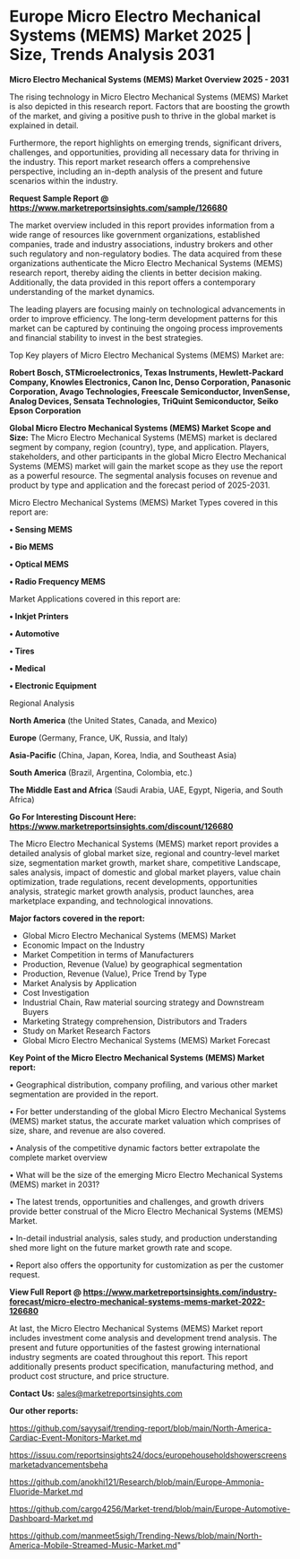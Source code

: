  # Europe Micro Electro Mechanical Systems (MEMS) Market 2025 | Size, Trends Analysis 2031

<Strong> Micro Electro Mechanical Systems (MEMS) Market Overview 2025 - 2031</strong>

The rising technology in Micro Electro Mechanical Systems (MEMS) Market is also depicted in this research report. Factors that are boosting the growth of the market, and giving a positive push to thrive in the global market is explained in detail.

Furthermore, the report highlights on emerging trends, significant drivers, challenges, and opportunities, providing all necessary data for thriving in the industry. This report market research offers a comprehensive perspective, including an in-depth analysis of the present and future scenarios within the industry.

<strong>Request Sample Report @ <a href=https://www.marketreportsinsights.com/sample/126680>https://www.marketreportsinsights.com/sample/126680</a></strong>

The market overview included in this report provides information from a wide range of resources like government organizations, established companies, trade and industry associations, industry brokers and other such regulatory and non-regulatory bodies. The data acquired from these organizations authenticate the Micro Electro Mechanical Systems (MEMS) research report, thereby aiding the clients in better decision making. Additionally, the data provided in this report offers a contemporary understanding of the market dynamics.

The leading players are focusing mainly on technological advancements in order to improve efficiency. The long-term development patterns for this market can be captured by continuing the ongoing process improvements and financial stability to invest in the best strategies.

Top Key players of Micro Electro Mechanical Systems (MEMS) Market are:

<strong>Robert Bosch, STMicroelectronics, Texas Instruments, Hewlett-Packard Company, Knowles Electronics, Canon Inc, Denso Corporation, Panasonic Corporation, Avago Technologies, Freescale Semiconductor, InvenSense, Analog Devices, Sensata Technologies, TriQuint Semiconductor, Seiko Epson Corporation</strong>

<strong><b>Global Micro Electro Mechanical Systems (MEMS) Market Scope and Size:</b></strong>
The Micro Electro Mechanical Systems (MEMS) market is declared segment by company, region (country), type, and application. Players, stakeholders, and other participants in the global Micro Electro Mechanical Systems (MEMS) market will gain the market scope as they use the report as a powerful resource. The segmental analysis focuses on revenue and product by type and application and the forecast period of 2025-2031.

Micro Electro Mechanical Systems (MEMS) Market Types covered in this report are:

<strong>• Sensing MEMS

• Bio MEMS

• Optical MEMS

• Radio Frequency MEMS</strong>

Market Applications covered in this report are:

<strong>• Inkjet Printers

• Automotive

• Tires

• Medical

• Electronic Equipment</strong> 

Regional Analysis

<strong>North America</strong> (the United States, Canada, and Mexico)

<strong>Europe</strong> (Germany, France, UK, Russia, and Italy)

<strong>Asia-Pacific</strong> (China, Japan, Korea, India, and Southeast Asia)

<strong>South America</strong> (Brazil, Argentina, Colombia, etc.)

<strong>The Middle East and Africa</strong> (Saudi Arabia, UAE, Egypt, Nigeria, and South Africa)

<strong>Go For Interesting Discount Here: <a href=https://www.marketreportsinsights.com/discount/126680>https://www.marketreportsinsights.com/discount/126680</a></strong>

The Micro Electro Mechanical Systems (MEMS) market report provides a detailed analysis of global market size, regional and country-level market size, segmentation market growth, market share, competitive Landscape, sales analysis, impact of domestic and global market players, value chain optimization, trade regulations, recent developments, opportunities analysis, strategic market growth analysis, product launches, area marketplace expanding, and technological innovations.

<strong><b>Major factors covered in the report:</b></strong>
<ul>
  <li>Global Micro Electro Mechanical Systems (MEMS) Market </li>
  <li>Economic Impact on the Industry</li>
  <li>Market Competition in terms of Manufacturers</li>
  <li>Production, Revenue (Value) by geographical segmentation</li>
  <li>Production, Revenue (Value), Price Trend by Type</li>
  <li>Market Analysis by Application</li>
  <li>Cost Investigation</li>
  <li>Industrial Chain, Raw material sourcing strategy and Downstream Buyers</li>
  <li>Marketing Strategy comprehension, Distributors and Traders</li>
  <li>Study on Market Research Factors</li>
  <li>Global Micro Electro Mechanical Systems (MEMS) Market Forecast</li>
</ul>

<strong><b>Key Point of the Micro Electro Mechanical Systems (MEMS) Market report:</b></strong>

• Geographical distribution, company profiling, and various other market segmentation are provided in the report.

• For better understanding of the global Micro Electro Mechanical Systems (MEMS) market status, the accurate market valuation which comprises of size, share, and revenue are also covered.

• Analysis of the competitive dynamic factors better extrapolate the complete market overview

• What will be the size of the emerging Micro Electro Mechanical Systems (MEMS) market in 2031?

• The latest trends, opportunities and challenges, and growth drivers provide better construal of the Micro Electro Mechanical Systems (MEMS) Market.

• In-detail industrial analysis, sales study, and production understanding shed more light on the future market growth rate and scope.

• Report also offers the opportunity for customization as per the customer request.

<strong><b>View Full Report @ <a href=https://www.marketreportsinsights.com/industry-forecast/micro-electro-mechanical-systems-mems-market-2022-126680>https://www.marketreportsinsights.com/industry-forecast/micro-electro-mechanical-systems-mems-market-2022-126680</a></b></strong>


At last, the Micro Electro Mechanical Systems (MEMS) Market report includes investment come analysis and development trend analysis. The present and future opportunities of the fastest growing international industry segments are coated throughout this report. This report additionally presents product specification, manufacturing method, and product cost structure, and price structure.

<strong>Contact Us:</strong>
sales@marketreportsinsights.com

<strong>Our other reports:</strong>

<a href=https://github.com/sayysaif/trending-report/blob/main/North-America-Cardiac-Event-Monitors-Market.md>https://github.com/sayysaif/trending-report/blob/main/North-America-Cardiac-Event-Monitors-Market.md</a>

<a href=https://issuu.com/reportsinsights24/docs/europehouseholdshowerscreensmarketadvancementsbeha>https://issuu.com/reportsinsights24/docs/europehouseholdshowerscreensmarketadvancementsbeha</a>

<a href=https://github.com/anokhi121/Research/blob/main/Europe-Ammonia-Fluoride-Market.md>https://github.com/anokhi121/Research/blob/main/Europe-Ammonia-Fluoride-Market.md</a>

<a href=https://github.com/cargo4256/Market-trend/blob/main/Europe-Automotive-Dashboard-Market.md>https://github.com/cargo4256/Market-trend/blob/main/Europe-Automotive-Dashboard-Market.md</a>

<a href=https://github.com/manmeet5sigh/Trending-News/blob/main/North-America-Mobile-Streamed-Music-Market.md>https://github.com/manmeet5sigh/Trending-News/blob/main/North-America-Mobile-Streamed-Music-Market.md</a>"
